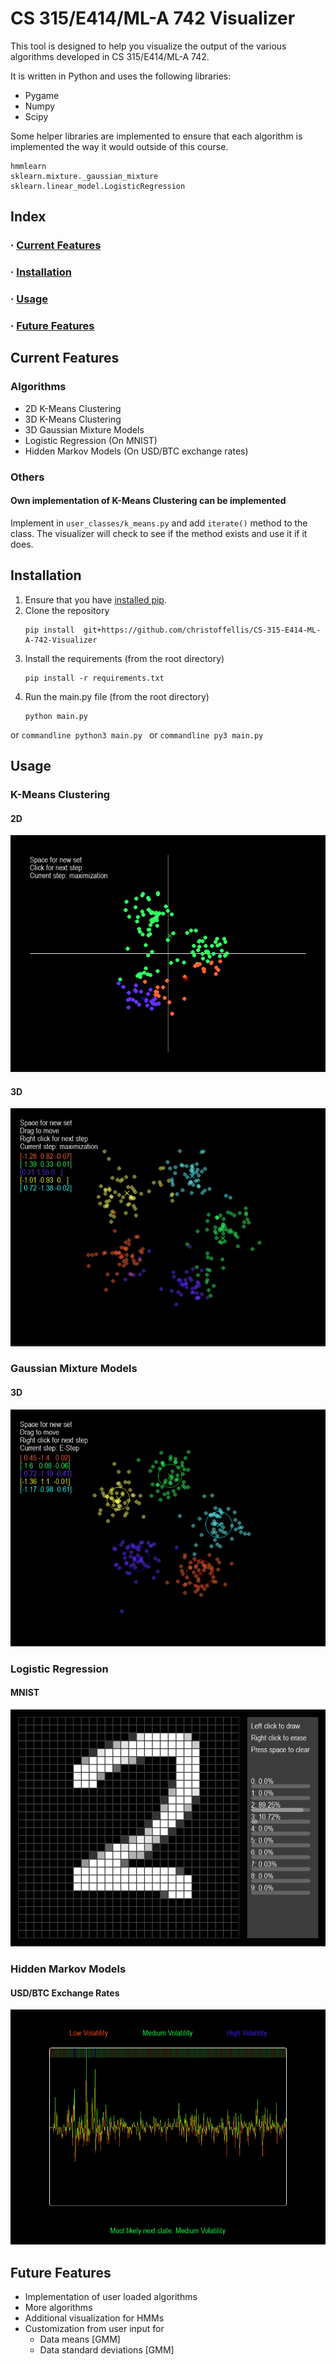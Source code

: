 # CS 315/E414/ML-A 742 Visualizer

This tool is designed to help you visualize the output of the various algorithms 
developed in CS 315/E414/ML-A 742. 

It is written in Python and uses the following libraries:
 - Pygame
 - Numpy
 - Scipy

Some helper libraries are implemented to ensure that each algorithm is implemented
the way it would outside of this course.
```
hmmlearn
sklearn.mixture._gaussian_mixture
sklearn.linear_model.LogisticRegression
```
## Index
### · [Current Features](#current-features)
### · [Installation](#Installation)
### · [Usage](#usage)
### · [Future Features](#future-features) 

## Current Features

### Algorithms
- 2D K-Means Clustering
- 3D K-Means Clustering
- 3D Gaussian Mixture Models
- Logistic Regression (On MNIST)
- Hidden Markov Models (On USD/BTC exchange rates)

### Others
#### Own implementation of K-Means Clustering can be implemented
Implement in `user_classes/k_means.py` and add `iterate()` method to the class.
The visualizer will check to see if the method exists and use it if it does.

## Installation
1. Ensure that you have [installed pip](https://pip.pypa.io/en/stable/installing/). 
2. Clone the repository
    ```commandline
    pip install  git+https://github.com/christoffellis/CS-315-E414-ML-A-742-Visualizer
    ```
3. Install the requirements (from the root directory)
    ```commandline
    pip install -r requirements.txt
    ```
4. Run the main.py file (from the root directory)
    ```commandline
    python main.py
    ```
or
    ```commandline
    python3 main.py
    ```
or
    ```commandline
    py3 main.py
    ```

## Usage

### K-Means Clustering

#### 2D

![2D K-Means Clustering](images/kmeans-2d.png)

#### 3D

![3D K-Means Clustering](images/kmeans-3d.png)

### Gaussian Mixture Models

#### 3D

![3D Gaussian Mixture Models](images/gmm-3d.png)

### Logistic Regression

#### MNIST

![MNIST Logistic Regression](images/mnist-logis.png)

### Hidden Markov Models

#### USD/BTC Exchange Rates

![USD/BTC Exchange Rates](images/hmm.png)



## Future Features
- Implementation of user loaded algorithms
- More algorithms
- Additional visualization for HMMs
- Customization from user input for
  - Data means [GMM]
  - Data standard deviations [GMM]